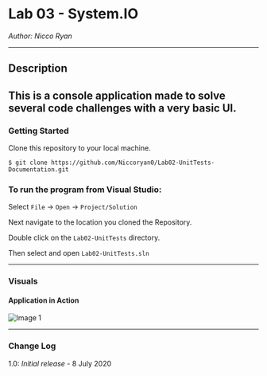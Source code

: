 # Lab 03 - System.IO

*Author: Nicco Ryan*

----

## Description
This is a console application made to solve several code challenges with a very basic UI.
---

### Getting Started
Clone this repository to your local machine.

```
$ git clone https://github.com/Niccoryan0/Lab02-UnitTests-Documentation.git
```

### To run the program from Visual Studio:
Select ```File``` -> ```Open``` -> ```Project/Solution```

Next navigate to the location you cloned the Repository.

Double click on the ```Lab02-UnitTests``` directory.

Then select and open ```Lab02-UnitTests.sln```

---

### Visuals
#### Application in Action
![Image 1](/assets/Lab03-Image.png)


---

### Change Log
1.0: *Initial release* - 8 July 2020